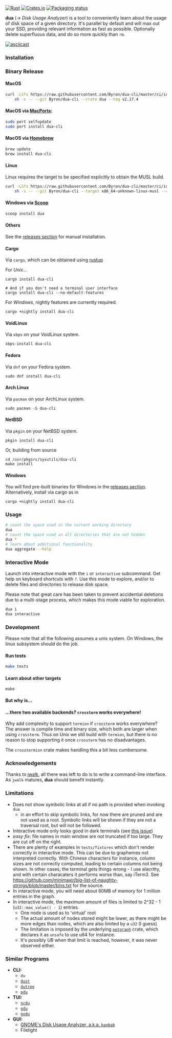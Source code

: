 [![Rust](https://github.com/Byron/dua-cli/workflows/Rust/badge.svg)](https://github.com/byron/dua-cli/actions)
[![Crates.io](https://img.shields.io/crates/v/dua-cli.svg)](https://crates.io/crates/dua-cli)
[![Packaging status](https://repology.org/badge/tiny-repos/dua-cli.svg)](https://repology.org/project/dua-cli/badges)

**dua** (-> _Disk Usage Analyzer_) is a tool to conveniently learn about the usage of disk space of a given directory. It's parallel by default and will max out your SSD, providing relevant information as fast as possible. Optionally delete superfluous data, and do so more quickly than `rm`.

[![asciicast](https://asciinema.org/a/316444.svg)](https://asciinema.org/a/316444)

### Installation

### Binary Release 

#### MacOS

```sh
curl -LSfs https://raw.githubusercontent.com/Byron/dua-cli/master/ci/install.sh | \
    sh -s -- --git Byron/dua-cli --crate dua --tag v2.17.4
```

#### MacOS via [MacPorts](https://www.macports.org):
```sh
sudo port selfupdate
sudo port install dua-cli
```

#### MacOS via [Homebrew](https://brew.sh)
```sh
brew update
brew install dua-cli
```

#### Linux

Linux requires the target to be specified explicitly to obtain the MUSL build.

```sh
curl -LSfs https://raw.githubusercontent.com/Byron/dua-cli/master/ci/install.sh | \
    sh -s -- --git Byron/dua-cli --target x86_64-unknown-linux-musl --crate dua --tag v2.17.4
```

#### Windows via [Scoop](https://scoop.sh/)
```sh
scoop install dua
```

#### Others

See the [releases section][releases] for manual installation.

[releases]: https://github.com/Byron/dua-cli/releases

#### Cargo
Via `cargo`, which can be obtained using [rustup][rustup]

For _Unix_…
```
cargo install dua-cli

# And if you don't need a terminal user interface
cargo install dua-cli --no-default-features
```

For _Windows_, nightly features are currently required.
```
cargo +nightly install dua-cli
```

#### VoidLinux
Via `xbps` on your VoidLinux system.

```
xbps-install dua-cli
```

#### Fedora
Via `dnf` on your Fedora system.

```
sudo dnf install dua-cli
```

#### Arch Linux
Via `pacman` on your ArchLinux system.

```
sudo pacman -S dua-cli
```

#### NetBSD
Via `pkgin` on your NetBSD system.

```
pkgin install dua-cli
```

Or, building from source

```
cd /usr/pkgsrc/sysutils/dua-cli
make install
```

#### Windows

You will find pre-built binaries for Windows in the [releases section][releases].
Alternatively, install via cargo as in

```
cargo +nightly install dua-cli
```

### Usage

```bash
# count the space used in the current working directory
dua
# count the space used in all directories that are not hidden
dua *
# learn about additional functionality
dua aggregate --help
```

### Interactive Mode

Launch into interactive mode with the `i` or `interactive` subcommand. Get help on keyboard
shortcuts with `?`.
Use this mode to explore, and/or to delete files and directories to release disk space.

Please note that great care has been taken to prevent accidential deletions due to a multi-stage
process, which makes this mode viable for exploration.

```bash
dua i
dua interactive
```

### Development

Please note that all the following assumes a unix system. On Windows, the linux subsystem should do the job.

#### Run tests

```bash
make tests
```

#### Learn about other targets

```
make
```

#### But why is…

#### …there two available backends? `crossterm` works everywhere!

Why add complexity to support `termion` if `crossterm` works everywhere? The answer is compile time and binary size, which both are larger
when using `crossterm`. Thus on Unix we still build with `termion`, but there is no reason to stop supporting it once `crossterm` has no
disadvantages.

The `crosstermion` crate makes handling this a bit less cumbersome.

### Acknowledgements

Thanks to [jwalk][jwalk], all there was left to do is to write a command-line interface. As `jwalk` matures, **dua** should benefit instantly.

### Limitations

* Does not show symbolic links at all if no path is provided when invoking `dua`
  * in an effort to skip symbolic links, for now there are pruned and are not used as a root. Symbolic links will be shown if they
    are not a traversal root, but will not be followed.
* Interactive mode only looks good in dark terminals (see [this issue](https://github.com/Byron/dua-cli/issues/13))
* _easy fix_: file names in main window are not truncated if too large. They are cut off on the right.
* There are plenty of examples in `tests/fixtures` which don't render correctly in interactive mode.
  This can be due to graphemes not interpreted correctly. With Chinese characters for instance,
  column sizes are not correctly computed, leading to certain columns not being shown.
  In other cases, the terminal gets things wrong - I use alacritty, and with certain characaters it
  performs worse than, say iTerm3.
  See https://github.com/minimaxir/big-list-of-naughty-strings/blob/master/blns.txt for the source.
* In interactive mode, you will need about 60MB of memory for 1 million entries in the graph.
* In interactive mode, the maximum amount of files is limited to 2^32 - 1 (`u32::max_value() - 1`) entries.
  * One node is used as to 'virtual' root
  * The actual amount of nodes stored might be lower, as there might be more edges than nodes, which are also limited by a `u32` (I guess)
  * The limitation is imposed by the underlying [`petgraph`][petgraph] crate, which declares it as `unsafe` to use u64 for instance.
  * It's possibly *UB* when that limit is reached, however, it was never observed either.

### Similar Programs 

* **CLI:**
  * `du`
  * [`dust`](https://github.com/bootandy/dust)
  * [`dutree`](https://github.com/nachoparker/dutree)
  * [`pdu`](https://github.com/KSXGitHub/parallel-disk-usage)
* **TUI:**
  * [`ncdu`](https://dev.yorhel.nl/ncdu)
  * [`gdu`](https://github.com/dundee/gdu)
  * [`godu`](https://github.com/viktomas/godu)
* **GUI:**
  * [GNOME's Disk Usage Analyzer, a.k.a. `baobab`](https://wiki.gnome.org/action/show/Apps/DiskUsageAnalyzer)
  * Filelight
  
[petgraph]: https://crates.io/crates/petgraph
[rustup]: https://rustup.rs/
[jwalk]: https://crates.io/crates/jwalk
[termion]: https://crates.io/crates/termion
[tui]: https://github.com/fdehau/tui-rs
